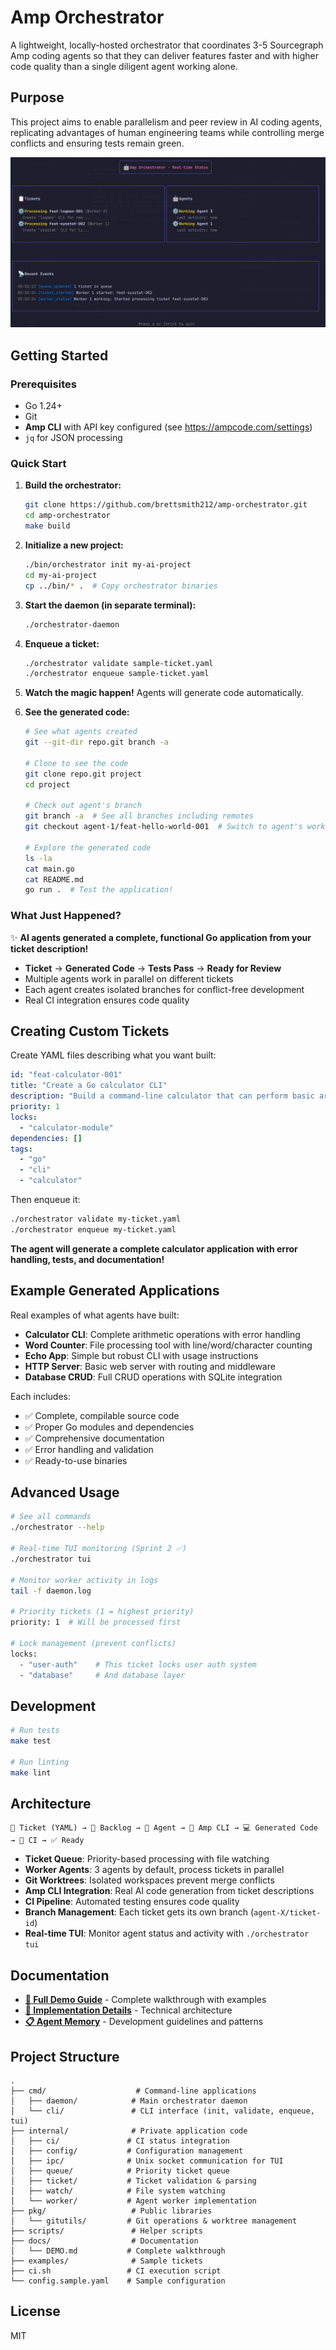 # Amp Orchestrator

A lightweight, locally-hosted orchestrator that coordinates 3-5 Sourcegraph Amp coding agents so that they can deliver features faster and with higher code quality than a single diligent agent working alone.

## Purpose

This project aims to enable parallelism and peer review in AI coding agents, replicating advantages of human engineering teams while controlling merge conflicts and ensuring tests remain green.

![Amp Orchestrator Real-time Status](images/amp-orchestrator-1.png)

## Getting Started

### Prerequisites

- Go 1.24+
- Git
- **Amp CLI** with API key configured (see https://ampcode.com/settings)
- `jq` for JSON processing

### Quick Start

1. **Build the orchestrator:**

   ```bash
   git clone https://github.com/brettsmith212/amp-orchestrator.git
   cd amp-orchestrator
   make build
   ```

2. **Initialize a new project:**

   ```bash
   ./bin/orchestrator init my-ai-project
   cd my-ai-project
   cp ../bin/* .  # Copy orchestrator binaries
   ```

3. **Start the daemon (in separate terminal):**

   ```bash
   ./orchestrator-daemon
   ```

4. **Enqueue a ticket:**

   ```bash
   ./orchestrator validate sample-ticket.yaml
   ./orchestrator enqueue sample-ticket.yaml
   ```

5. **Watch the magic happen!** Agents will generate code automatically.

6. **See the generated code:**

   ```bash
   # See what agents created
   git --git-dir repo.git branch -a

   # Clone to see the code
   git clone repo.git project
   cd project

   # Check out agent's branch
   git branch -a  # See all branches including remotes
   git checkout agent-1/feat-hello-world-001  # Switch to agent's work

   # Explore the generated code
   ls -la
   cat main.go
   cat README.md
   go run .  # Test the application!
   ```

### What Just Happened?

✨ **AI agents generated a complete, functional Go application from your ticket description!**

- **Ticket** → **Generated Code** → **Tests Pass** → **Ready for Review**
- Multiple agents work in parallel on different tickets
- Each agent creates isolated branches for conflict-free development
- Real CI integration ensures code quality

## Creating Custom Tickets

Create YAML files describing what you want built:

```yaml
id: "feat-calculator-001"
title: "Create a Go calculator CLI"
description: "Build a command-line calculator that can perform basic arithmetic operations (+, -, *, /) on two numbers passed as arguments"
priority: 1
locks:
  - "calculator-module"
dependencies: []
tags:
  - "go"
  - "cli"
  - "calculator"
```

Then enqueue it:

```bash
./orchestrator validate my-ticket.yaml
./orchestrator enqueue my-ticket.yaml
```

**The agent will generate a complete calculator application with error handling, tests, and documentation!**

## Example Generated Applications

Real examples of what agents have built:

- **Calculator CLI**: Complete arithmetic operations with error handling
- **Word Counter**: File processing tool with line/word/character counting
- **Echo App**: Simple but robust CLI with usage instructions
- **HTTP Server**: Basic web server with routing and middleware
- **Database CRUD**: Full CRUD operations with SQLite integration

Each includes:

- ✅ Complete, compilable source code
- ✅ Proper Go modules and dependencies
- ✅ Comprehensive documentation
- ✅ Error handling and validation
- ✅ Ready-to-use binaries

## Advanced Usage

```bash
# See all commands
./orchestrator --help

# Real-time TUI monitoring (Sprint 2 ✅)
./orchestrator tui

# Monitor worker activity in logs
tail -f daemon.log

# Priority tickets (1 = highest priority)
priority: 1  # Will be processed first

# Lock management (prevent conflicts)
locks:
  - "user-auth"    # This ticket locks user auth system
  - "database"     # And database layer
```

## Development

```bash
# Run tests
make test

# Run linting
make lint
```

## Architecture

```
🎫 Ticket (YAML) → 📁 Backlog → 🤖 Agent → 🧠 Amp CLI → 💻 Generated Code → 🧪 CI → ✅ Ready
```

- **Ticket Queue**: Priority-based processing with file watching
- **Worker Agents**: 3 agents by default, process tickets in parallel
- **Git Worktrees**: Isolated workspaces prevent merge conflicts
- **Amp CLI Integration**: Real AI code generation from ticket descriptions
- **CI Pipeline**: Automated testing ensures code quality
- **Branch Management**: Each ticket gets its own branch (`agent-X/ticket-id`)
- **Real-time TUI**: Monitor agent status and activity with `./orchestrator tui`

## Documentation

- **[📖 Full Demo Guide](docs/DEMO.md)** - Complete walkthrough with examples
- **[🎯 Implementation Details](implementation.md)** - Technical architecture
- **[📋 Agent Memory](AGENT.md)** - Development guidelines and patterns

## Project Structure

```
.
├── cmd/                    # Command-line applications
│   ├── daemon/            # Main orchestrator daemon
│   └── cli/               # CLI interface (init, validate, enqueue, tui)
├── internal/              # Private application code
│   ├── ci/               # CI status integration
│   ├── config/           # Configuration management
│   ├── ipc/              # Unix socket communication for TUI
│   ├── queue/            # Priority ticket queue
│   ├── ticket/           # Ticket validation & parsing
│   ├── watch/            # File system watching
│   └── worker/           # Agent worker implementation
├── pkg/                   # Public libraries
│   └── gitutils/         # Git operations & worktree management
├── scripts/               # Helper scripts
├── docs/                  # Documentation
│   └── DEMO.md           # Complete walkthrough
├── examples/              # Sample tickets
├── ci.sh                 # CI execution script
└── config.sample.yaml    # Sample configuration
```

## License

MIT
